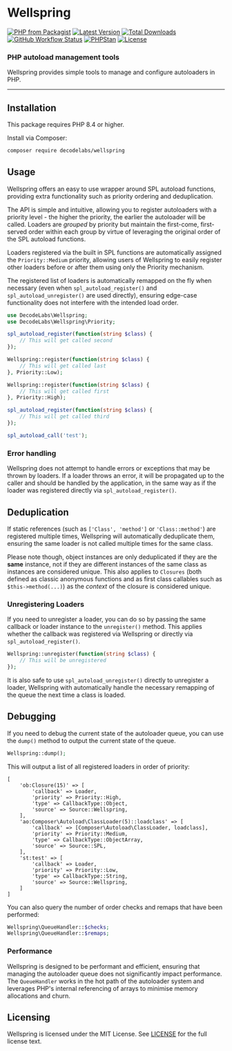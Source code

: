 # Wellspring

[![PHP from Packagist](https://img.shields.io/packagist/php-v/decodelabs/wellspring?style=flat)](https://packagist.org/packages/decodelabs/wellspring)
[![Latest Version](https://img.shields.io/packagist/v/decodelabs/wellspring.svg?style=flat)](https://packagist.org/packages/decodelabs/wellspring)
[![Total Downloads](https://img.shields.io/packagist/dt/decodelabs/wellspring.svg?style=flat)](https://packagist.org/packages/decodelabs/wellspring)
[![GitHub Workflow Status](https://img.shields.io/github/actions/workflow/status/decodelabs/wellspring/integrate.yml?branch=develop)](https://github.com/decodelabs/wellspring/actions/workflows/integrate.yml)
[![PHPStan](https://img.shields.io/badge/PHPStan-enabled-44CC11.svg?longCache=true&style=flat)](https://github.com/phpstan/phpstan)
[![License](https://img.shields.io/packagist/l/decodelabs/wellspring?style=flat)](https://packagist.org/packages/decodelabs/wellspring)

### PHP autoload management tools

Wellspring provides simple tools to manage and configure autoloaders in PHP.

---

## Installation

This package requires PHP 8.4 or higher.

Install via Composer:

```bash
composer require decodelabs/wellspring
```

## Usage

Wellspring offers an easy to use wrapper around SPL autoload functions, providing extra functionality such as priority ordering and deduplication.

The API is simple and intuitive, allowing you to register autoloaders with a priority level - the higher the priority, the earlier the autoloader will be called. Loaders are _grouped_ by priority but maintain the first-come, first-served order within each group by virtue of leveraging the original order of the SPL autoload functions.

Loaders registered via the built in SPL functions are automatically assigned the `Priority::Medium` priority, allowing users of Wellspring to easily register other loaders before or after them using only the Priority mechanism.

The registered list of loaders is automatically remapped on the fly when necessary (even when `spl_autoload_register()` and `spl_autoload_unregister()` are used directly), ensuring edge-case functionality does not interfere with the intended load order.

```php
use DecodeLabs\Wellspring;
use DecodeLabs\Wellspring\Priority;

spl_autoload_register(function(string $class) {
    // This will get called second
});

Wellspring::register(function(string $class) {
    // This will get called last
}, Priority::Low);

Wellspring::register(function(string $class) {
    // This will get called first
}, Priority::High);

spl_autoload_register(function(string $class) {
    // This will get called third
});

spl_autoload_call('test');
```

### Error handling

Wellspring does not attempt to handle errors or exceptions that may be thrown by loaders. If a loader throws an error, it will be propagated up to the caller and should be handled by the application, in the same way as if the loader was registered directly via `spl_autoload_register()`.

## Deduplication

If static references (such as `['Class', 'method']` or `'Class::method'`) are registered multiple times, Wellspring will automatically deduplicate them, ensuring the same loader is not called multiple times for the same class.

Please note though, object instances are only deduplicated if they are the **same** instance, not if they are different instances of the same class as instances are considered unique. This also applies to `Closures` (both defined as classic anonymous functions and as first class callables such as `$this->method(...)`) as the _context_ of the closure is considered unique.



### Unregistering Loaders

If you need to unregister a loader, you can do so by passing the same callback or loader instance to the `unregister()` method. This applies whether the callback was registered via Wellspring or directly via `spl_autoload_register()`.

```php
Wellspring::unregister(function(string $class) {
    // This will be unregistered
});
```

It is also safe to use `spl_autoload_unregister()` directly to unregister a loader, Wellspring with automatically handle the necessary remapping of the queue the next time a class is loaded.

## Debugging

If you need to debug the current state of the autoloader queue, you can use the `dump()` method to output the current state of the queue.

```php
Wellspring::dump();
```

This will output a list of all registered loaders in order of priority:

```
[
    'ob:Closure(15)' => [
        'callback' => Loader,
        'priority' => Priority::High,
        'type' => CallbackType::Object,
        'source' => Source::Wellspring,
    ],
    'ao:Composer\Autoload\ClassLoader(5)::loadclass' => [
        'callback' => [Composer\Autoload\ClassLoader, loadclass],
        'priority' => Priority::Medium,
        'type' => CallbackType::ObjectArray,
        'source' => Source::SPL,
    ],
    'st:test' => [
        'callback' => Loader,
        'priority' => Priority::Low,
        'type' => CallbackType::String,
        'source' => Source::Wellspring,
    ]
]
```

You can also query the number of order checks and remaps that have been performed:

```php
Wellspring\QueueHandler::$checks;
Wellspring\QueueHandler::$remaps;
```

### Performance

Wellspring is designed to be performant and efficient, ensuring that managing the autoloader queue does not significantly impact performance. The `QueueHandler` works in the hot path of the autoloader system and leverages PHP's internal referencing of arrays to minimise memory allocations and churn.


## Licensing

Wellspring is licensed under the MIT License. See [LICENSE](./LICENSE) for the full license text.
